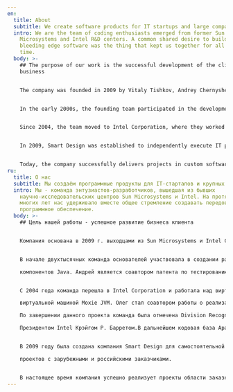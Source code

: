 ```yaml
---
en:
  title: About
  subtitle: We create software products for IT startups and large companies.
  intro: We are the team of coding enthusiasts emerged from former Sun
    Microsystems and Intel R&D centers. A common shared desire to build great
    bleeding edge software was the thing that kept us together for all this
    time.
  body: >-
    ## The purpose of our work is the successful development of the client's
    business


    The company was founded in 2009 by Vitaly Tishkov, Andrey Chernyshev, Nikolay Kuznetsov, and Oleg Mokhovikov, who previously worked at Sun Microsystems and Intel Corporation.


    In the early 2000s, the founding team participated in the development of various Java components. Andrey is a co-author of a patent related to Java testing.


    Since 2004, the team moved to Intel Corporation, where they worked on the virtual machine and libraries for an alternative Java implementation under the Apache License, Apache Harmony, and the Moxie JVM virtual machine. Oleg co-authored a paper on the implementation of [Moxie JVM](http://users.cecs.anu.edu.au/~steveb/pubs/papers/TR-CS-08-01.pdf). Upon completion of this project, the team was recognized with the Division Recognition Award by Intel President Craig R. Barrett. Later, the Apache Harmony codebase was used by Google in Android OS, so it is safe to say that the work done by the team is still being used by millions of people worldwide.


    In 2009, Smart Design was established to independently execute IT projects for both international and Russian clients.


    Today, the company successfully delivers projects in custom software development, Big Data, machine learning, and artificial intelligence, leveraging LLM (Large Language Models) to solve various customer challenges.
ru:
  title: О нас
  subtitle: Мы создаём программные продукты для IT-стартапов и крупных компаний.
  intro: Мы - команда энтузиастов-разработчиков, вышедшая из бывших
    научно-исследовательских центров Sun Microsystems и Intel. На протяжении
    многих лет нас удерживало вместе общее стремление создавать передовое
    программное обеспечение.
  body: >-
    ## Цель нашей работы - успешное развитие бизнеса клиента


    Компания основана в 2009 г. выходцами из Sun Microsystems и Intel Corporation Виталием Тишковым, Андреем Чернышевым, Николаем Кузнецовым и Олегом Моховиковым.


    В начале двухтысячных команда основателей учаcтвовала в создании различных

    компонентов Java. Андрей является соавтором патента по тестированию Java.


    C 2004 года команда перешла в Intel Corporation и работала над виртуальной машиной и библиотеками альтернативной реализации Java под Apache License Apache Harmony и

    виртуальной машиной Moxie JVM. Олег стал соавтором работы о реализации [Moхie JVM](http://users.cecs.anu.edu.au/~steveb/pubs/papers/TR-CS-08-01.pdf).

    По завершении данного проекта команда была отмечена Division Recognition Award

    Президентом Intel Крэйгом Р. Барретом.В дальнейшем кодовая база Apache Harmony была использована компанией Google в Android OS, так что можно смело сказать, что проделанная работа до сих пор используется миллионами людей по всему миру.


    В 2009 году была создана компания Smart Design для самостоятельной реализации IT-

    проектов с зарубежными и российскими заказчиками.


    В настоящее время компания успешно реализует проекты области заказной разработки, Big Data, машинного обучения и искусственного интеллекта с использованием LLM для решения различных задач заказчиков.
---
```

